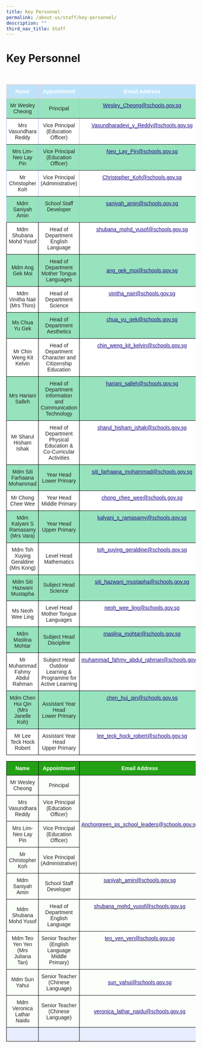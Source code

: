 ```yaml
---
title: Key Personnel
permalink: /about-us/staff/key-personnel/
description: ""
third_nav_title: Staff
---
```

Key Personnel
=============
<br>

<style type="text/css">
.tg  {border-collapse:collapse;border-color:#aabcfe;border-spacing:0;}
.tg td{background-color:#e8edff;border-color:#aabcfe;border-style:solid;border-width:1px;color:#669;
  font-family:Arial, sans-serif;font-size:14px;overflow:hidden;padding:10px 5px;word-break:normal;}
.tg th{background-color:#b9c9fe;border-color:#aabcfe;border-style:solid;border-width:1px;color:#039;
  font-family:Arial, sans-serif;font-size:14px;font-weight:normal;overflow:hidden;padding:10px 5px;word-break:normal;}
.tg .tg-c8an{background-color:#97E3BD;color:#222;text-align:center;vertical-align:middle}
.tg .tg-su6w{background-color:#97E3BD;border-color:inherit;color:#222;text-align:center;vertical-align:middle}
.tg .tg-g70e{background-color:#FFF;border-color:inherit;color:#21088A;font-weight:bold;text-align:center;text-decoration:underline;
  vertical-align:top}
.tg .tg-ll8o{background-color:#97E3BD;border-color:inherit;color:#222;text-align:center;vertical-align:top}
.tg .tg-u3l0{background-color:#BCE3FA;border-color:#ffccc9;color:#FFF;font-weight:bold;text-align:center;vertical-align:top}
.tg .tg-o9eh{background-color:#97E3BD;border-color:inherit;color:#21088A;font-weight:bold;text-align:center;
  text-decoration:underline;vertical-align:top}
.tg .tg-ble8{background-color:#97E3BD;color:#21088A;font-weight:bold;text-align:center;text-decoration:underline;vertical-align:top}
.tg .tg-gktn{background-color:#FFF;border-color:inherit;color:#222;text-align:center;vertical-align:middle}
.tg .tg-gct1{background-color:#FFF;border-color:inherit;color:#222;text-align:center;vertical-align:top}
.tg .tg-lygy{background-color:#FFF;color:#222;text-align:center;vertical-align:top}
.tg .tg-0pyt{background-color:#FFF;color:#21088A;font-weight:bold;text-align:center;text-decoration:underline;vertical-align:top}
.tg .tg-a3j2{background-color:#FFF;color:#222;text-align:center;vertical-align:middle}
</style>
<table class="tg">
<thead>
  <tr>
    <th class="tg-u3l0">Name</th>
    <th class="tg-u3l0">Appointment</th>
    <th class="tg-u3l0">Email Address</th>
  </tr>
</thead>
<tbody>
  <tr>
    <td class="tg-su6w"><span style="color:#222;background-color:#97E3BD"> Mr Wesley Cheong</span></td>
    <td class="tg-su6w"><span style="color:#222;background-color:#97E3BD"> Principal</span></td>
    <td class="tg-o9eh"><a href="mailto:Wesley_Cheong@schools.gov.sg"><span style="font-weight:500;text-decoration:underline;color:#21088A">Wesley_Cheong@schools.gov.sg</span></a></td>
  </tr>
  <tr>
    <td class="tg-gktn"><span style="color:#222;background-color:#FFF"> Mrs Vasundhara Reddy</span></td>
    <td class="tg-gct1"><span style="color:#222"> Vice Principal</span><br><span style="color:#222">(Education Officer)</span></td>
    <td class="tg-g70e"><a href="mailto:Vasundharadevi_v_reddy@schools.gov.sg"><span style="font-weight:500;text-decoration:underline;color:#21088A">Vasundharadevi_v_Reddy@schools.gov.sg</span></a></td>
  </tr>
  <tr>
    <td class="tg-su6w"><span style="color:#222;background-color:#97E3BD"> Mrs Lim-Neo Lay Pin</span></td>
    <td class="tg-ll8o"><span style="color:#222"> Vice Principal</span><br><span style="color:#222">(Education Officer)</span></td>
    <td class="tg-o9eh"><a href="mailto:Neo_Lay_Pin@schools.gov.sg"><span style="font-weight:500;text-decoration:underline;color:#21088A">Neo_Lay_Pin@schools.gov.sg</span></a></td>
  </tr>
  <tr>
    <td class="tg-gktn"><span style="color:#222;background-color:#FFF"> Mr Christopher Koh</span></td>
    <td class="tg-gct1"><span style="color:#222"> Vice Principal</span><br><span style="color:#222">(</span>Administrative<span style="color:#222">)</span></td>
    <td class="tg-g70e"><a href="mailto:Christopher_Koh@schools.gov.sg"><span style="font-weight:500;text-decoration:underline;color:#21088A">Christopher_Koh@schools.gov.sg</span></a></td>
  </tr>
  <tr>
    <td class="tg-ll8o">Mdm Saniyah Amin</td>
    <td class="tg-ll8o">School Staff Developer</td>
    <td class="tg-o9eh"><a href="mailto:saniyah_amin@schools.gov.sg"><span style="font-weight:500;text-decoration:underline;color:#21088A">saniyah_amin@schools.gov.sg</span></a></td>
  </tr>
  <tr>
    <td class="tg-lygy">Mdm Shubana Mohd Yusof</td>
    <td class="tg-lygy">Head of Department<br>English Language</td>
    <td class="tg-0pyt"><a href="mailto:shubana_mohd_yusof@schools.gov.sg"><span style="font-weight:500;text-decoration:underline;color:#21088A">shubana_mohd_yusof@schools.gov.sg</span></a></td>
  </tr>
  <tr>
    <td class="tg-c8an"><span style="color:#222;background-color:#97E3BD"> Mdm Ang Gek Moi</span></td>
    <td class="tg-c8an"><span style="color:#222;background-color:#97E3BD"> Head of Department</span><br><span style="color:#222;background-color:#97E3BD">Mother Tongue Languages</span></td>
    <td class="tg-c8an"><span style="color:#222;background-color:#97E3BD"> </span><a href="mailto:ang_gek_moi@schools.gov.sg"><span style="font-weight:500;text-decoration:underline;color:#21088A">ang_gek_moi@schools.gov.sg</span></a></td>
  </tr>
  <tr>
    <td class="tg-a3j2"><span style="color:#222;background-color:#FFF">Mdm Vinitha Nair</span><br><span style="color:#222;background-color:#FFF">(Mrs Thiro)</span></td>
    <td class="tg-a3j2"><span style="color:#222;background-color:#FFF">Head of Department</span><br><span style="color:#222;background-color:#FFF">Science</span></td>
    <td class="tg-0pyt"><a href="mailto:vinitha_nair@schools.gov.sg"><span style="font-weight:500;text-decoration:underline;color:#21088A">vinitha_nair@schools.gov.sg</span></a></td>
  </tr>
  <tr>
    <td class="tg-c8an"><span style="color:#222;background-color:#97E3BD">Ms Chua Yu Gek</span><br></td>
    <td class="tg-c8an"><span style="color:#222;background-color:#97E3BD">Head of Department</span><br><span style="color:#222;background-color:#97E3BD">Aesthetics</span></td>
    <td class="tg-ble8"><a href="mailto:chua_yu_gek@schools.gov.sg"><span style="font-weight:500;text-decoration:underline;color:#21088A">chua_yu_gek@schools.gov.sg</span></a></td>
  </tr>
  <tr>
    <td class="tg-a3j2"><span style="color:#222;background-color:#FFF">Mr Chin Weng Kit Kelvin</span></td>
    <td class="tg-a3j2"><span style="color:#222;background-color:#FFF">Head of Department</span><br><span style="color:#222;background-color:#FFF">Character and Citizenship Education</span></td>
    <td class="tg-0pyt"><a href="mailto:chin_weng_kit_kelvin@schools.gov.sg"><span style="font-weight:500;text-decoration:underline;color:#21088A">chin_weng_kit_kelvin@schools.gov.sg</span></a></td>
  </tr>
  <tr>
    <td class="tg-c8an"><span style="color:#222;background-color:#97E3BD">Mrs Hariani Salleh</span></td>
    <td class="tg-c8an"><span style="color:#222;background-color:#97E3BD">Head of Department</span><br><span style="color:#222;background-color:#97E3BD">Information and Communication Technology</span></td>
    <td class="tg-ble8"><a href="mailto:hariani_salleh@schools.gov.sg"><span style="font-weight:500;text-decoration:underline;color:#21088A">hariani_salleh@schools.gov.sg</span></a></td>
  </tr>
  <tr>
    <td class="tg-a3j2"><span style="color:#222;background-color:#FFF">Mr Sharul Hisham Ishak</span></td>
    <td class="tg-a3j2"><span style="color:#222;background-color:#FFF">Head of Department</span><br><span style="color:#222;background-color:#FFF">Physical Education &amp; Co-Curricular Activities</span></td>
    <td class="tg-0pyt"><a href="mailto:sharul_hisham_ishak@schools.gov.sg"><span style="font-weight:500;text-decoration:underline;color:#21088A">sharul_hisham_ishak@schools.gov.sg</span></a></td>
  </tr>
  <tr>
    <td class="tg-c8an"><span style="color:#222;background-color:#97E3BD">Mdm Siti Farhaana Mohammad</span></td>
    <td class="tg-c8an"><span style="color:#222;background-color:#97E3BD">Year Head</span><br><span style="color:#222;background-color:#97E3BD">Lower Primary</span></td>
    <td class="tg-ble8"><a href="mailto:siti_farhaana_mohammad@schools.gov.sg"><span style="font-weight:500;text-decoration:underline;color:#21088A">siti_farhaana_mohammad@schools.gov.sg</span></a></td>
  </tr>
  <tr>
    <td class="tg-a3j2"><span style="color:#222;background-color:#FFF">Mr Chong Chee Wee</span></td>
    <td class="tg-a3j2"><span style="color:#222;background-color:#FFF">Year Head</span><br><span style="color:#222;background-color:#FFF">Middle Primary</span></td>
    <td class="tg-0pyt"><a href="mailto:chong_chee_wee@schools.gov.sg"><span style="font-weight:500;text-decoration:underline;color:#21088A">chong_chee_wee@schools.gov.sg</span></a></td>
  </tr>
  <tr>
    <td class="tg-c8an"><span style="color:#222;background-color:#97E3BD">Mdm Kalyani S Ramasamy</span><br><span style="color:#222;background-color:#97E3BD">(Mrs Vara)</span></td>
    <td class="tg-c8an"><span style="color:#222;background-color:#97E3BD">Year Head</span><br><span style="color:#222;background-color:#97E3BD">Upper Primary</span></td>
    <td class="tg-ble8"><a href="mailto:kalyani_s_ramasamy@schools.gov.sg"><span style="font-weight:500;text-decoration:underline;color:#21088A">kalyani_s_ramasamy@schools.gov.sg</span></a></td>
  </tr>
  <tr>
    <td class="tg-a3j2"><span style="color:#222;background-color:#FFF">Mdm Toh Xuying Geraldine</span><br><span style="color:#222;background-color:#FFF">(Mrs Kong)</span></td>
    <td class="tg-a3j2"><span style="color:#222;background-color:#FFF">Level Head</span><br><span style="color:#222;background-color:#FFF">Mathematics</span></td>
    <td class="tg-0pyt"><a href="mailto:toh_xuying_geraldine@schools.gov.sg"><span style="font-weight:500;text-decoration:underline;color:#21088A">toh_xuying_geraldine@schools.gov.sg</span></a></td>
  </tr>
  <tr>
    <td class="tg-c8an"><span style="color:#222;background-color:#97E3BD">Mdm Siti Hazwani Mustapha</span></td>
    <td class="tg-c8an"><span style="color:#222;background-color:#97E3BD">Subject Head</span><br><span style="color:#222;background-color:#97E3BD">Science</span></td>
    <td class="tg-ble8"><a href="mailto:siti_hazwani_mustapha@schools.gov.sg"><span style="font-weight:500;text-decoration:underline;color:#21088A">siti_hazwani_mustapha@schools.gov.sg</span></a></td>
  </tr>
  <tr>
    <td class="tg-a3j2"><span style="color:#222;background-color:#FFF">Ms Neoh Wee Ling</span></td>
    <td class="tg-a3j2"><span style="color:#222;background-color:#FFF">Level Head</span><br><span style="color:#222;background-color:#FFF">Mother Tongue Languages</span></td>
    <td class="tg-0pyt"><a href="mailto:neoh_wee_ling@schools.gov.sg"><span style="font-weight:500;text-decoration:underline;color:#21088A">neoh_wee_ling@schools.gov.sg</span></a></td>
  </tr>
  <tr>
    <td class="tg-c8an"><span style="color:#222;background-color:#97E3BD">Mdm Maslina Mohtar</span></td>
    <td class="tg-c8an"><span style="color:#222;background-color:#97E3BD">Subject Head</span><br><span style="color:#222;background-color:#97E3BD">Discipline</span></td>
    <td class="tg-ble8"><a href="mailto:maslina_mohtar@schools.gov.sg"><span style="font-weight:500;text-decoration:underline;color:#21088A">maslina_mohtar@schools.gov.sg</span></a></td>
  </tr>
  <tr>
    <td class="tg-a3j2"><span style="color:#222;background-color:#FFF">Mr Muhammad Fahmy Abdul Rahman</span></td>
    <td class="tg-a3j2"><span style="color:#222;background-color:#FFF">Subject Head</span><br><span style="color:#222;background-color:#FFF">Outdoor Learning &amp; Programme for Active Learning</span></td>
    <td class="tg-0pyt"><a href="mailto:muhammad_fahmy_abdul_rahman@schools.gov.sg"><span style="font-weight:500;text-decoration:underline;color:#21088A">muhammad_fahmy_abdul_rahman@schools.gov.sg</span></a></td>
  </tr>
  <tr>
    <td class="tg-c8an"><span style="color:#222;background-color:#97E3BD">Mdm Chen Hui Qin</span><br><span style="color:#222;background-color:#97E3BD">(Mrs Janelle Koh)</span></td>
    <td class="tg-c8an"><span style="color:#222;background-color:#97E3BD">Assistant Year Head</span><br><span style="color:#222;background-color:#97E3BD">Lower Primary</span></td>
    <td class="tg-ble8"><a href="mailto:chen_hui_qin@schools.gov.sg"><span style="font-weight:500;text-decoration:underline;color:#21088A">chen_hui_qin@schools.gov.sg</span></a></td>
  </tr>
  <tr>
    <td class="tg-a3j2"><span style="color:#222;background-color:#FFF">Mr Lee Teck Hock Robert</span></td>
    <td class="tg-a3j2"><span style="color:#222;background-color:#FFF">Assistant Year Head</span><br><span style="color:#222;background-color:#FFF">Upper Primary</span></td>
    <td class="tg-0pyt"><a href="mailto:lee_teck_hock_robert@schools.gov.sg"><span style="font-weight:500;text-decoration:underline;color:#21088A">lee_teck_hock_robert@schools.gov.sg</span></a></td>
  </tr>
</tbody>
</table>





<style type="text/css">
.tg  {border-collapse:collapse;border-spacing:0;}
.tg td{border-color:black;border-style:solid;border-width:1px;font-family:Arial, sans-serif;font-size:14px;
  overflow:hidden;padding:10px 5px;word-break:normal;}
.tg th{border-color:black;border-style:solid;border-width:1px;font-family:Arial, sans-serif;font-size:14px;
  font-weight:normal;overflow:hidden;padding:10px 5px;word-break:normal;}
.tg .tg-1h0n{background-color:#22A114;color:#FBFFFA;font-weight:bold;text-align:center;vertical-align:top}
.tg .tg-fskk{background-color:#FBFFFA;color:#21088A;font-weight:bold;text-align:center;text-decoration:underline;vertical-align:center}
.tg .tg-lb3e{background-color:#FBFFFA;color:#21088A;font-weight:bold;text-align:center;vertical-align:top}
.tg .tg-s6uv{background-color:#FBFFFA;color:#222;text-align:center;vertical-align:middle}
</style>
<table class="tg">
<thead>
  <tr>
    <th class="tg-1h0n">Name</th>
    <th class="tg-1h0n">Appointment</th>
    <th class="tg-1h0n">Email Address</th>
  </tr>
</thead>
<tbody>
  <tr>
    <td class="tg-s6uv"><span style="color:#222;background-color:#FBFFFA">Mr Wesley Cheong</span></td>
    <td class="tg-s6uv"><span style="color:#222;background-color:#FBFFFA">Principal</span></td>
    <td class="tg-lb3e" rowspan="4" style="text-align: center; vertical-align: middle;"><a href="mailto:Anchorgreen_ps_school_leaders@schools.gov.sg"><span style="font-weight:500;text-decoration:none;color:#21088A">Anchorgreen_ps_school_leaders@schools.gov.sg</span></a></td>
  </tr>
  <tr>
    <td class="tg-s6uv"><span style="color:#222;background-color:#FBFFFA">Mrs Vasundhara Reddy</span></td>
    <td class="tg-s6uv"><span style="color:#222;background-color:#FBFFFA">Vice Principal <br>(Education Officer)</span><br></td>
  </tr>
  <tr>
    <td class="tg-s6uv"><span style="color:#222;background-color:#FBFFFA">Mrs Lim-Neo Lay Pin</span></td>
    <td class="tg-s6uv"><span style="color:#222;background-color:#FBFFFA">Vice Principal <br>(Education Officer)</span><br></td>
  </tr>
  <tr>
    <td class="tg-s6uv"><span style="color:#222;background-color:#FBFFFA">Mr Christopher Koh</span><br></td>
    <td class="tg-s6uv"><span style="color:#222;background-color:#FBFFFA">Vice Principal<br>(Administrative)</span><br></td>
  </tr>
  <tr>
    <td class="tg-s6uv"><span style="color:#222;background-color:#FBFFFA">Mdm Saniyah Amin</span><br></td>
    <td class="tg-s6uv"><span style="color:#222;background-color:#FBFFFA">School Staff Developer</span><br></td>
    <td class="tg-lb3e"><a href="mailto:saniyah_amin@schools.gov.sg"><span style="font-weight:500;text-decoration:none;color:#21088A">saniyah_amin@schools.gov.sg</span></a><br></td>
  </tr>
  <tr>
    <td class="tg-s6uv"><span style="color:#222;background-color:#FBFFFA">Mdm Shubana Mohd Yusof</span><br></td>
    <td class="tg-s6uv"><span style="color:#222;background-color:#FBFFFA">Head of Department <br>English Language</span><br></td>
    <td class="tg-lb3e"><a href="mailto:shubana_mohd_yusof@schools.gov.sg"><span style="font-weight:500;text-decoration:none;color:#21088A">shubana_mohd_yusof@schools.gov.sg</span></a><br></td>
  </tr>
  <tr>
    <td class="tg-s6uv"><span style="color:#222;background-color:#FBFFFA">Mdm Teo Yen Yen<br>
(Mrs Juliana Tan)</span><br></td>
    <td class="tg-s6uv"><span style="color:#222;background-color:#FBFFFA">Senior Teacher<br>
(English Language
Middle Primary)</span><br></td>
    <td class="tg-lb3e"><a href="mailto:teo_yen_yen@schools.gov.sg"><span style="font-weight:500;text-decoration:none;color:#21088A">teo_yen_yen@schools.gov.sg</span></a><br></td>
  </tr>
  <tr>
    <td class="tg-s6uv"><span style="color:#222;background-color:#FBFFFA">Mdm Sun Yahui</span><br></td>
    <td class="tg-s6uv"><span style="color:#222;background-color:#FBFFFA">Senior Teacher<br>
(Chinese Language)</span><br></td>
    <td class="tg-fskk"><a href="mailto:sun_yahui@schools.gov.sg"><span style="font-weight:500;text-decoration:underline;color:#21088A">sun_yahui@schools.gov.sg</span></a></td>
  </tr>
	 <tr>
    <td class="tg-s6uv"><span style="color:#222;background-color:#FBFFFA">Mdm Veronica Lathar Naidu</span><br></td>
    <td class="tg-s6uv"><span style="color:#222;background-color:#FBFFFA">Senior Teacher<br>
(Chinese Language)</span><br></td>
    <td class="tg-fskk"><a href="mailto:veronica_lathar_naidu@schools.gov.sg"><span style="font-weight:500;text-decoration:underline;color:#21088A">veronica_lathar_naidu@schools.gov.sg</span></a></td>
  </tr>
	<tr>
    <td class="tg-djmn"><span style="color:#222;background-color:#FBFFFA"></span></td>
    <td class="tg-djmn"><span style="color:#222;background-color:#FBFFFA"></span><br></td>
    <td class="tg-33ww"></td>
  </tr>
</tbody>
</table>